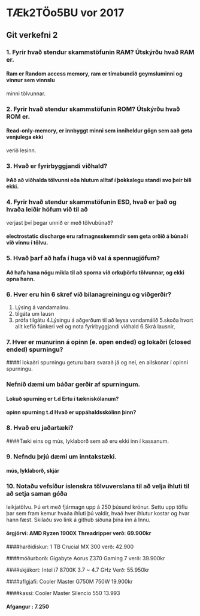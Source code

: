 # TÆk2TÖo5BU vor 2017

## Git verkefni 2

### 1. Fyrir hvað stendur skammstöfunin RAM? Útskýrðu hvað RAM er. 

#### Ram er Random access memory, ram er tímabundið geymsluminni og vinnur sem vinnslu 
minni tölvunnar.

### 2. Fyrir hvað stendur skammstöfunin ROM? Útskýrðu hvað ROM er.

#### Read-only-memory, er innbyggt minni sem inniheldur gögn sem aað geta venjulega ekki
verið lesinn.

### 3. Hvað er fyrirbyggjandi viðhald? 

#### ÞAð að viðhalda tölvunni eða hlutum alltaf í þokkalegu standi svo þeir bili ekki.

### 4. Fyrir hvað stendur skammstöfunin ESD, hvað er það og hvaða leiðir höfum við til að
verjast því þegar unnið er með tölvubúnað?

#### electrostatic discharge eru rafmagnsskemmdir sem geta orðið á búnaði við vinnu í tölvu.

### 5. Hvað þarf að hafa í huga við val á spennugjöfum?

#### Að hafa hana nógu mikla til að sporna við orkuþörfu tölvunnar, og ekki opna hann.

### 6. Hver eru hin 6 skref við bilanagreiningu og viðgerðir?
1. Lýsing á vandamalinu.
2. tilgáta um lausn 
3. prófa tilgátu
4.Lýsingu á aðgerðum til að leysa vandamálið
5.skoða hvort allt kefið fúnkeri vel og nota fyrirbyggjandi viðhald
6.Skrá lausnir,

### 7. Hver er munurinn á opinn (e. open ended) og lokaðri (closed ended) spurningu?

####í lokaðri spurningu geturu bara svarað já og nei, en allskonar í opinni spurningu.

### Nefnið dæmi um báðar gerðir af spurningum.

#### Lokuð spurning er t.d Ertu í tækniskólanum?
#### opinn spurning t.d Hvað er uppáhaldsskólinn þinn?

### 8. Hvað eru jaðartæki?

####Tæki eins og mús, lyklaborð sem að eru ekki inn í kassanum.

### 9. Nefndu þrjú dæmi um inntakstæki.

#### mús, lyklaborð, skjár

### 10. Notaðu vefsíður íslenskra tölvuverslana til að velja íhluti til að setja saman góða
leikjatölvu. Þú ert með fjármagn upp á 250 þúsund krónur. Settu upp töflu þar sem
fram kemur hvaða íhluti þú valdir, hvað hver íhlutur kostar og hvar hann fæst.
Skilaðu svo link á github síðuna þína inn á Innu.

#### örgjörvi: AMD Ryzen 1900X Threadripper verð: 69.900kr

####harðidiskur: 1 TB Crucial MX 300 verð: 42.900

####móðurborð: Gigabyte Aorus Z370 Gaming 7 verð: 39.900kr

####skjákort: Intel i7 8700K 3.7 ~ 4.7 GHz Verð: 55.950kr

####aflgjafi: Cooler Master G750M 750W 19.900kr 

####kassi: Cooler Master Silencio 550 13.993

#### Afgangur : 7.250
